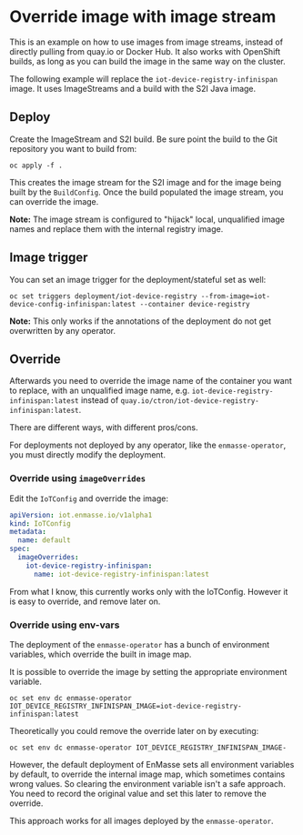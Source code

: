 # Override image with image stream

This is an example on how to use images from image streams, instead of
directly pulling from quay.io or Docker Hub. It also works with OpenShift
builds, as long as you can build the image in the same way on the cluster.

The following example will replace the `iot-device-registry-infinispan` image.
It uses ImageStreams and a build with the S2I Java image.

## Deploy 

Create the ImageStream and S2I build. Be sure point the build to the Git repository
you want to build from:

    oc apply -f .

This creates the image stream for the S2I image and for the image being built
by the `BuildConfig`. Once the build populated the image stream, you can override
the image.

**Note:** The image stream is configured to "hijack" local, unqualified image names
          and replace them with the internal registry image.

## Image trigger

You can set an image trigger for the deployment/stateful set as well:

    oc set triggers deployment/iot-device-registry --from-image=iot-device-config-infinispan:latest --container device-registry

**Note:** This only works if the annotations of the deployment do not get overwritten
          by any operator.

## Override

Afterwards you need to override the image name of the container you want to
replace, with an unqualified image name, e.g. `iot-device-registry-infinispan:latest`
instead of `quay.io/ctron/iot-device-registry-infinispan:latest`.

There are different ways, with different pros/cons.

For deployments not deployed by any operator, like the `enmasse-operator`, you must directly
modify the deployment.

### Override using `imageOverrides`

Edit the `IoTConfig` and override the image:

~~~yaml
apiVersion: iot.enmasse.io/v1alpha1
kind: IoTConfig
metadata:
  name: default
spec:
  imageOverrides:
    iot-device-registry-infinispan:
      name: iot-device-registry-infinispan:latest 
~~~

From what I know, this currently works only with the IoTConfig. However it is easy
to override, and remove later on.

### Override using env-vars

The deployment of the `enmasse-operator` has a bunch of environment variables,
which override the built in image map.

It is possible to override the image by setting the appropriate environment variable.

    oc set env dc enmasse-operator IOT_DEVICE_REGISTRY_INFINISPAN_IMAGE=iot-device-registry-infinispan:latest

Theoretically you could remove the override later on by executing:

    oc set env dc enmasse-operator IOT_DEVICE_REGISTRY_INFINISPAN_IMAGE-

However, the default deployment of EnMasse sets all environment variables by default, to
override the internal image map, which sometimes contains wrong values. So clearing
the environment variable isn't a safe approach. You need to record the original value
and set this later to remove the override.

This approach works for all images deployed by the `enmasse-operator`.
